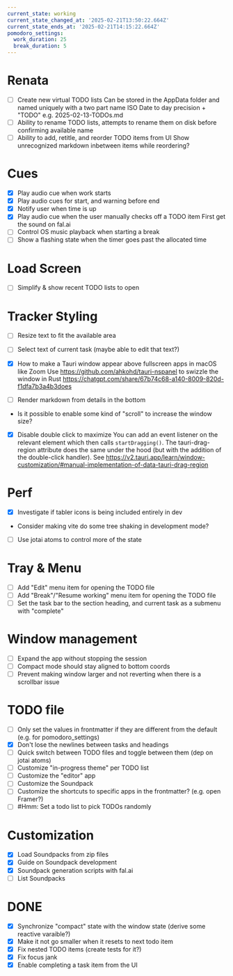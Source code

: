 ```yaml
---
current_state: working
current_state_changed_at: '2025-02-21T13:50:22.664Z'
current_state_ends_at: '2025-02-21T14:15:22.664Z'
pomodoro_settings:
  work_duration: 25
  break_duration: 5
---
```


# Renata

- [ ] Create new virtual TODO lists
Can be stored in the AppData folder and named uniquely with a two part name ISO Date to day precision + "TODO"
e.g. 2025-02-13-TODOs.md
- [ ] Ability to rename TODO lists, attempts to rename them on disk before confirming available name
- [ ] Ability to add, retitle, and reorder TODO items from UI
Show unrecognized markdown inbetween items while reordering?

# Cues

- [x] Play audio cue when work starts
- [x] Play audio cues for start, and warning before end
- [x] Notify user when time is up
- [x] Play audio cue when the user manually checks off a TODO item
First get the sound on fal.ai
- [ ] Control OS music playback when starting a break
- [ ] Show a flashing state when the timer goes past the allocated time

# Load Screen

- [ ] Simplify & show recent TODO lists to open

# Tracker Styling

- [ ] Resize text to fit the available area
- [ ] Select text of current task (maybe able to edit that text?)
- [x] How to make a Tauri window appear above fullscreen apps in macOS like Zoom
      Use https://github.com/ahkohd/tauri-nspanel to swizzle the window in Rust
      https://chatgpt.com/share/67b74c68-a140-8009-820d-f1dfa7b3a4b3does

- [ ] Render markdown from details in the bottom
- Is it possible to enable some kind of "scroll" to increase the window size?
- [x] Disable double click to maximize
      You can add an event listener on the relevant element which then calls `startDragging()`. The tauri-drag-region attribute does the same under the hood (but with the addition of the double-click handler).
      See https://v2.tauri.app/learn/window-customization/#manual-implementation-of-data-tauri-drag-region

# Perf

- [x] Investigate if tabler icons is being included entirely in dev
- Consider making vite do some tree shaking in development mode?
- [ ] Use jotai atoms to control more of the state

# Tray & Menu

- [ ] Add "Edit" menu item for opening the TODO file
- [ ] Add "Break"/"Resume working" menu item for opening the TODO file
- [ ] Set the task bar to the section heading, and current task as a submenu with "complete"

# Window management

- [ ] Expand the app without stopping the session
- [ ] Compact mode should stay aligned to bottom coords
- [ ] Prevent making window larger and not reverting when there is a scrollbar issue

# TODO file

- [ ] Only set the values in frontmatter if they are different from the default (e.g. for pomodoro_settings)
- [x] Don't lose the newlines between tasks and headings
- [ ] Quick switch between TODO files and toggle between them (dep on jotai atoms)
- [ ] Customize "in-progress theme" per TODO list
- [ ] Customize the "editor" app
- [ ] Customize the Soundpack
- [ ] Customize the shortcuts to specific apps in the frontmatter? (e.g. open Framer?)
- [ ] #Hmm: Set a todo list to pick TODOs randomly

# Customization

- [x] Load Soundpacks from zip files
- [x] Guide on Soundpack development
- [x] Soundpack generation scripts with fal.ai
- [ ] List Soundpacks

# DONE

- [x] Synchronize "compact" state with the window state (derive some reactive varaible?)
- [x] Make it not go smaller when it resets to next todo item
- [x] Fix nested TODO items (create tests for it?)
- [x] Fix focus jank
- [x] Enable completing a task item from the UI
